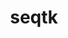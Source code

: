 ---
title: "seqtk"
layout: cache
categories: [package, v0.18]
meta: {"versions": ["1.3"], "compilers": ["gcc@=7.3.1"], "oss": ["amzn2"], "platforms": ["linux"], "targets": ["aarch64", "graviton2", "x86_64_v3", "x86_64_v4"], "stacks": ["aws-isc", "aws-isc-aarch64"], "num_specs": 4, "num_specs_by_stack": {"aws-isc": 2, "aws-isc-aarch64": 2}}
spec_details: [{"hash": "dwipikazyf5upszvdzgcofq4z74bnkfq", "compiler": "gcc@=7.3.1", "versions": ["1.3"], "os": "amzn2", "platform": "linux", "target": "x86_64_v3", "variants": [], "stacks": ["aws-isc"], "size": "-", "tarball": "https://binaries.spack.io/releases/v0.18/build_cache/linux-amzn2-x86_64_v3/gcc-7.3.1/seqtk-1.3/linux-amzn2-x86_64_v3-gcc-7.3.1-seqtk-1.3-dwipikazyf5upszvdzgcofq4z74bnkfq.spack"}, {"hash": "tpiee7z4sojsapvhlpit6fhf7mpsonmx", "compiler": "gcc@=7.3.1", "versions": ["1.3"], "os": "amzn2", "platform": "linux", "target": "graviton2", "variants": [], "stacks": ["aws-isc-aarch64"], "size": "-", "tarball": "https://binaries.spack.io/releases/v0.18/build_cache/linux-amzn2-graviton2/gcc-7.3.1/seqtk-1.3/linux-amzn2-graviton2-gcc-7.3.1-seqtk-1.3-tpiee7z4sojsapvhlpit6fhf7mpsonmx.spack"}, {"hash": "gm2hj5nynkoq2zvi7vned3tn7d5gspsh", "compiler": "gcc@=7.3.1", "versions": ["1.3"], "os": "amzn2", "platform": "linux", "target": "x86_64_v4", "variants": [], "stacks": ["aws-isc"], "size": "-", "tarball": "https://binaries.spack.io/releases/v0.18/build_cache/linux-amzn2-x86_64_v4/gcc-7.3.1/seqtk-1.3/linux-amzn2-x86_64_v4-gcc-7.3.1-seqtk-1.3-gm2hj5nynkoq2zvi7vned3tn7d5gspsh.spack"}, {"hash": "ywjjypzuqh3xc72ybmt5em4bchsdybbv", "compiler": "gcc@=7.3.1", "versions": ["1.3"], "os": "amzn2", "platform": "linux", "target": "aarch64", "variants": [], "stacks": ["aws-isc-aarch64"], "size": "-", "tarball": "https://binaries.spack.io/releases/v0.18/build_cache/linux-amzn2-aarch64/gcc-7.3.1/seqtk-1.3/linux-amzn2-aarch64-gcc-7.3.1-seqtk-1.3-ywjjypzuqh3xc72ybmt5em4bchsdybbv.spack"}]
---